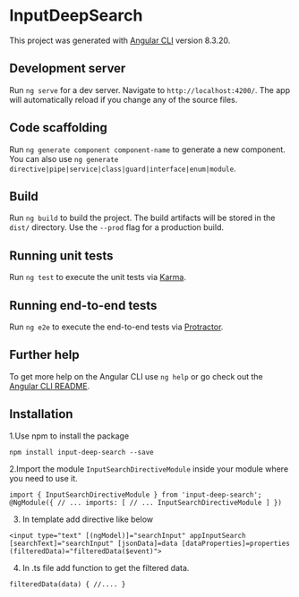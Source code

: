 # InputDeepSearch

This project was generated with [Angular CLI](https://github.com/angular/angular-cli) version 8.3.20.

## Development server

Run `ng serve` for a dev server. Navigate to `http://localhost:4200/`. The app will automatically reload if you change any of the source files.

## Code scaffolding

Run `ng generate component component-name` to generate a new component. You can also use `ng generate directive|pipe|service|class|guard|interface|enum|module`.

## Build

Run `ng build` to build the project. The build artifacts will be stored in the `dist/` directory. Use the `--prod` flag for a production build.

## Running unit tests

Run `ng test` to execute the unit tests via [Karma](https://karma-runner.github.io).

## Running end-to-end tests

Run `ng e2e` to execute the end-to-end tests via [Protractor](http://www.protractortest.org/).

## Further help

To get more help on the Angular CLI use `ng help` or go check out the [Angular CLI README](https://github.com/angular/angular-cli/blob/master/README.md).

## Installation

1.Use npm to install the package

`npm install input-deep-search --save`

2.Import the module `InputSearchDirectiveModule` inside your module where you need to use it.

`import { InputSearchDirectiveModule } from 'input-deep-search'; 
    @NgModule({
        // ...
        imports: [
            // ...
            InputSearchDirectiveModule
        ]
})`

3. In template add directive like below

`<input type="text" [(ngModel)]="searchInput" appInputSearch [searchText]="searchInput" [jsonData]=data [dataProperties]=properties (filteredData)="filteredData($event)">`

4. In .ts file add function to get the filtered data.

`filteredData(data) {
    //....
}`

